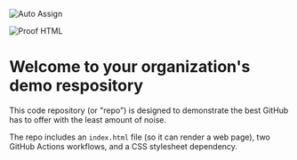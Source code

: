 ![Auto Assign](https://github.com/Training-Dummy/demo-repository/actions/workflows/auto-assign.yml/badge.svg)

![Proof HTML](https://github.com/Training-Dummy/demo-repository/actions/workflows/proof-html.yml/badge.svg)

# Welcome to your organization's demo respository
This code repository (or "repo") is designed to demonstrate the best GitHub has to offer with the least amount of noise.

The repo includes an `index.html` file (so it can render a web page), two GitHub Actions workflows, and a CSS stylesheet dependency.
